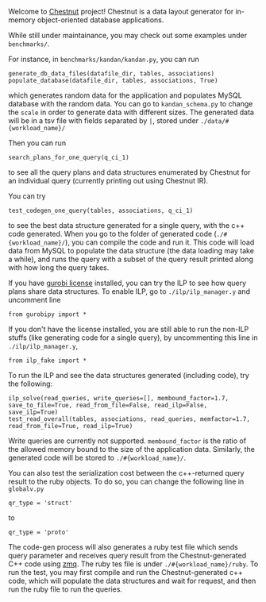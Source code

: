 Welcome to [Chestnut](https://homes.cs.washington.edu/~congy/chestnut.pdf) project! Chestnut is a data layout generator for
in-memory object-oriented database applications. 

While still under maintainance, you may check out some examples under `benchmarks/`. 

For instance, in `benchmarks/kandan/kandan.py`, you can run
```
generate_db_data_files(datafile_dir, tables, associations)
populate_database(datafile_dir, tables, associations, True)
```
which generates random data for the application and populates MySQL database with the random data. 
You can go to `kandan_schema.py` to change the `scale` in order to generate data with different sizes.
The generated data will be in a tsv file with fields separated by `|`, stored under `./data/#{workload_name}/`

Then you can run
```
search_plans_for_one_query(q_ci_1)
```
to see all the query plans and data structures enumerated by Chestnut for an individual query (currently printing out using Chestnut IR).

You can try
```
test_codegen_one_query(tables, associations, q_ci_1)
```
to see the best data structure generated for a single query, with the c++ code generated. 
When you go to the folder of generated code (`./#{workload_name}/`), 
you can compile the code and run it. This code will load data from MySQL 
to populate the data structure (the data loading may take a while), and runs the query
with a subset of the query result printed along with how long the query takes.

If you have [gurobi license](https://www.gurobi.com/) installed, you can try the ILP to see how query plans share data structures.
To enable ILP, go to `./ilp/ilp_manager.y` and uncomment line
```
from gurobipy import *
```
If you don't have the license installed, you are still able to run the non-ILP stuffs 
(like generating code for a single query), by uncommenting this line in `./ilp/ilp_manager.y`,
```
from ilp_fake import *
```
To run the ILP and see the data structures generated (including code), try the following:
```
ilp_solve(read_queries, write_queries=[], membound_factor=1.7, save_to_file=True, read_from_file=False, read_ilp=False, save_ilp=True)
test_read_overall(tables, associations, read_queries, memfactor=1.7, read_from_file=True, read_ilp=True)
```
Write queries are currently not supported. `membound_factor` is the ratio of the allowed memory bound 
to the size of the application data. Similarly, the generated code will be stored to `./#{workload_name}/`.

You can also test the serialization cost between the c++-returned query result to the ruby objects. 
To do so, you can change the following line in `globalv.py`
```
qr_type = 'struct'
```
to 
```
qr_type = 'proto'
```
The code-gen process will also generates a ruby test file which sends query parameter and receives query result
from the Chestnut-generated C++ code using [zmq](https://zeromq.org/). The ruby tes file is
under `./#{workload_name}/ruby`. To run the test, you may first compile and run the Chestnut-generated c++ code,
which will populate the data structures and wait for request, and then run the ruby file to run the queries.
